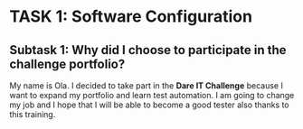 # TASK 1: Software Configuration
## Subtask 1: Why did I choose to participate in the challenge portfolio?
My name is Ola. 
I decided to take part in the **Dare IT Challenge** 
because I want to expand my portfolio and learn test automation.
I am going to change my job and I hope that I will be able to become 
a good tester also thanks to this training.
